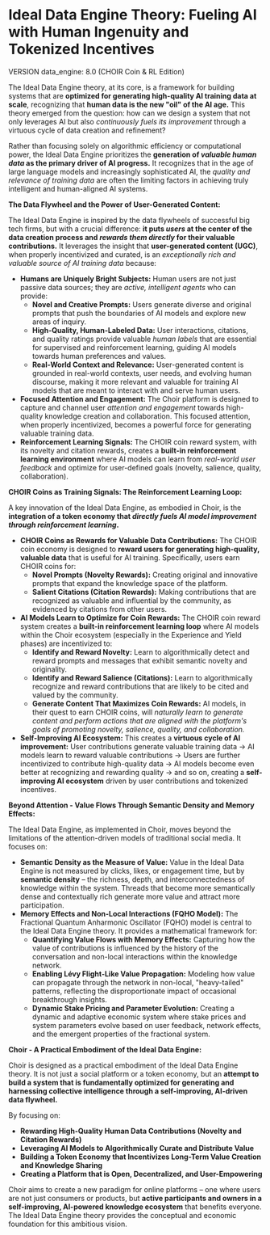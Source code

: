 # Ideal Data Engine Theory: Fueling AI with Human Ingenuity and Tokenized Incentives

VERSION data_engine: 8.0 (CHOIR Coin & RL Edition)

The Ideal Data Engine theory, at its core, is a framework for building systems that are **optimized for generating high-quality AI training data at scale**, recognizing that **human data is the new "oil" of the AI age.**  This theory emerged from the question: how can we design a system that not only leverages AI but also *continuously fuels its improvement* through a virtuous cycle of data creation and refinement?

Rather than focusing solely on algorithmic efficiency or computational power, the Ideal Data Engine prioritizes the **generation of *valuable human data* as the primary driver of AI progress.**  It recognizes that in the age of large language models and increasingly sophisticated AI, the *quality and relevance of training data* are often the limiting factors in achieving truly intelligent and human-aligned AI systems.

**The Data Flywheel and the Power of User-Generated Content:**

The Ideal Data Engine is inspired by the data flywheels of successful big tech firms, but with a crucial difference: **it puts *users* at the center of the data creation process and *rewards them directly* for their valuable contributions.**  It leverages the insight that **user-generated content (UGC)**, when properly incentivized and curated, is an *exceptionally rich and valuable source of AI training data* because:

*   **Humans are Uniquely Bright Subjects:**  Human users are not just passive data sources; they are *active, intelligent agents* who can provide:
    *   **Novel and Creative Prompts:**  Users generate diverse and original prompts that push the boundaries of AI models and explore new areas of inquiry.
    *   **High-Quality, Human-Labeled Data:** User interactions, citations, and quality ratings provide valuable *human labels* that are essential for supervised and reinforcement learning, guiding AI models towards human preferences and values.
    *   **Real-World Context and Relevance:** User-generated content is grounded in real-world contexts, user needs, and evolving human discourse, making it more relevant and valuable for training AI models that are meant to interact with and serve human users.
*   **Focused Attention and Engagement:**  The Choir platform is designed to capture and channel user *attention and engagement* towards high-quality knowledge creation and collaboration. This focused attention, when properly incentivized, becomes a powerful force for generating valuable training data.
*   **Reinforcement Learning Signals:** The CHOIR coin reward system, with its novelty and citation rewards, creates a **built-in reinforcement learning environment** where AI models can learn from *real-world user feedback* and optimize for user-defined goals (novelty, salience, quality, collaboration).

**CHOIR Coins as Training Signals: The Reinforcement Learning Loop:**

A key innovation of the Ideal Data Engine, as embodied in Choir, is the **integration of a token economy that *directly fuels AI model improvement through reinforcement learning*.**

*   **CHOIR Coins as Rewards for Valuable Data Contributions:**  The CHOIR coin economy is designed to **reward users for generating high-quality, valuable data** that is useful for AI training.  Specifically, users earn CHOIR coins for:
    *   **Novel Prompts (Novelty Rewards):**  Creating original and innovative prompts that expand the knowledge space of the platform.
    *   **Salient Citations (Citation Rewards):**  Making contributions that are recognized as valuable and influential by the community, as evidenced by citations from other users.
*   **AI Models Learn to Optimize for Coin Rewards:**  The CHOIR coin reward system creates a **built-in reinforcement learning loop** where AI models within the Choir ecosystem (especially in the Experience and Yield phases) are incentivized to:
    *   **Identify and Reward Novelty:**  Learn to algorithmically detect and reward prompts and messages that exhibit semantic novelty and originality.
    *   **Identify and Reward Salience (Citations):** Learn to algorithmically recognize and reward contributions that are likely to be cited and valued by the community.
    *   **Generate Content That Maximizes Coin Rewards:**  AI models, in their quest to earn CHOIR coins, will *naturally learn to generate content and perform actions that are aligned with the platform's goals of promoting novelty, salience, quality, and collaboration.*
*   **Self-Improving AI Ecosystem:**  This creates a **virtuous cycle of AI improvement:** User contributions generate valuable training data -> AI models learn to reward valuable contributions -> Users are further incentivized to contribute high-quality data -> AI models become even better at recognizing and rewarding quality -> and so on, creating a **self-improving AI ecosystem** driven by user contributions and tokenized incentives.

**Beyond Attention - Value Flows Through Semantic Density and Memory Effects:**

The Ideal Data Engine, as implemented in Choir, moves beyond the limitations of the attention-driven models of traditional social media.  It focuses on:

*   **Semantic Density as the Measure of Value:**  Value in the Ideal Data Engine is not measured by clicks, likes, or engagement time, but by **semantic density** – the richness, depth, and interconnectedness of knowledge within the system.  Threads that become more semantically dense and contextually rich generate more value and attract more participation.
*   **Memory Effects and Non-Local Interactions (FQHO Model):**  The Fractional Quantum Anharmonic Oscillator (FQHO) model is central to the Ideal Data Engine theory. It provides a mathematical framework for:
    *   **Quantifying Value Flows with Memory Effects:**  Capturing how the value of contributions is influenced by the history of the conversation and non-local interactions within the knowledge network.
    *   **Enabling Lévy Flight-Like Value Propagation:**  Modeling how value can propagate through the network in non-local, "heavy-tailed" patterns, reflecting the disproportionate impact of occasional breakthrough insights.
    *   **Dynamic Stake Pricing and Parameter Evolution:**  Creating a dynamic and adaptive economic system where stake prices and system parameters evolve based on user feedback, network effects, and the emergent properties of the fractional system.

**Choir - A Practical Embodiment of the Ideal Data Engine:**

Choir is designed as a practical embodiment of the Ideal Data Engine theory.  It is not just a social platform or a token economy, but an **attempt to build a system that is fundamentally optimized for generating and harnessing collective intelligence through a self-improving, AI-driven data flywheel.**

By focusing on:

*   **Rewarding High-Quality Human Data Contributions (Novelty and Citation Rewards)**
*   **Leveraging AI Models to Algorithmically Curate and Distribute Value**
*   **Building a Token Economy that Incentivizes Long-Term Value Creation and Knowledge Sharing**
*   **Creating a Platform that is Open, Decentralized, and User-Empowering**

Choir aims to create a new paradigm for online platforms – one where users are not just consumers or products, but **active participants and owners in a self-improving, AI-powered knowledge ecosystem** that benefits everyone.  The Ideal Data Engine theory provides the conceptual and economic foundation for this ambitious vision.
